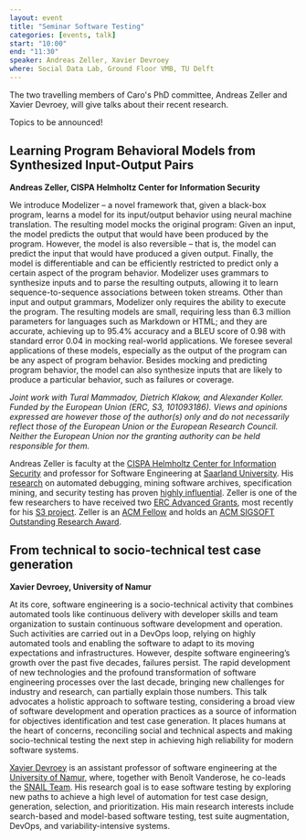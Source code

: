 ```yaml
---
layout: event
title: "Seminar Software Testing"
categories: [events, talk]
start: "10:00"
end: "11:30"
speaker: Andreas Zeller, Xavier Devroey
where: Social Data Lab, Ground Floor VMB, TU Delft
---
```


The two travelling members of Caro's PhD committee, Andreas Zeller and Xavier Devroey, will give talks about their recent research.

Topics to be announced!


## Learning Program Behavioral Models from Synthesized Input-Output Pairs
**Andreas Zeller, CISPA Helmholtz Center for Information Security**

We introduce Modelizer – a novel framework that, given a black-box program, learns a model for its input/output behavior using neural machine translation. The resulting model mocks the original program: Given an input, the model predicts the output that would have been produced by the program. However, the model is also reversible – that is, the model can predict the input that would have produced a given output. Finally, the model is differentiable and can be efficiently restricted to predict only a certain aspect of the program behavior.
Modelizer uses grammars to synthesize inputs and to parse the resulting outputs, allowing it to learn sequence-to-sequence associations between token streams.
Other than input and output grammars, Modelizer only requires the ability to execute the program.
The resulting models are small, requiring less than 6.3 million parameters for languages such as Markdown or HTML; and they are accurate, achieving up to 95.4% accuracy and a BLEU score of 0.98 with standard error 0.04 in mocking real-world applications.
We foresee several applications of these models, especially as the output of the program can be any aspect of program behavior. Besides mocking and predicting program behavior, the model can also synthesize inputs that are likely to produce a particular behavior, such as failures or coverage.

*Joint work with Tural Mammadov, Dietrich Klakow, and Alexander Koller. Funded by the European Union (ERC, S3, 101093186). Views and opinions expressed are however those of the author(s) only and do not necessarily reflect those of the European Union or the European Research Council. Neither the European Union nor the granting authority can be held responsible for them.*

Andreas Zeller is faculty at the [CISPA Helmholtz Center for Information Security](https://www.cispa.de) and professor for Software Engineering at [Saarland University](https://saarland-informatics-campus.de/en/). His [research](https://scholar.google.com/citations?user=-Qytr_YAAAAJ&hl=en&oi=ao) on automated debugging, mining software archives, specification mining, and security testing has proven [highly influential](https://andreas-zeller.info/assets/ZellerCV.pdf). Zeller is one of the few researchers to have received two [ERC Advanced Grants](https://erc.europa.eu/apply-grant/advanced-grant), most recently for his [S3 project](https://www.cispa.de/s3/). Zeller is an [ACM Fellow](https://awards.acm.org/fellows) and holds an [ACM SIGSOFT Outstanding Research Award](https://www.sigsoft.org/awards/outstandingResearchAward.html).


## From technical to socio-technical test case generation
**Xavier Devroey, University of Namur**

At its core, software engineering is a socio-technical activity that combines automated tools like continuous delivery with developer skills and team organization to sustain continuous software development and operation. Such activities are carried out in a DevOps loop, relying on highly automated tools and enabling the software to adapt to its moving expectations and infrastructures. However, despite software engineering’s growth over the past five decades, failures persist. The rapid development of new technologies and the profound transformation of software engineering processes over the last decade, bringing new challenges for industry and research, can partially explain those numbers. This talk advocates a holistic approach to software testing, considering a broad view of software development and operation practices as a source of information for objectives identification and test case generation. It places humans at the heart of concerns, reconciling social and technical aspects and making socio-technical testing the next step in achieving high reliability for modern software systems.

[Xavier Devroey](https://xdevroey.be/) is an assistant professor of software engineering at the [University of Namur](https://www.unamur.be), where, together with Benoît Vanderose, he co-leads the [SNAIL Team](https://snail.info.unamur.be). His research goal is to ease software testing by exploring new paths to achieve a high level of automation for test case design, generation, selection, and prioritization. His main research interests include search-based and model-based software testing, test suite augmentation, DevOps, and variability-intensive systems.
